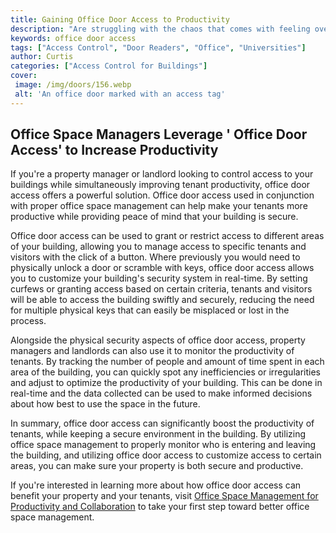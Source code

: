 ```yaml
---
title: Gaining Office Door Access to Productivity
description: "Are struggling with the chaos that comes with feeling overwhelmed with tasks Learn how to create routines and strategies to help you get to the other side of chaos in this blog post"
keywords: office door access
tags: ["Access Control", "Door Readers", "Office", "Universities"]
author: Curtis
categories: ["Access Control for Buildings"]
cover: 
 image: /img/doors/156.webp
 alt: 'An office door marked with an access tag'
---
```

## Office Space Managers Leverage ' Office Door Access' to Increase Productivity 

If you're a property manager or landlord looking to control access to your buildings while simultaneously improving tenant productivity, office door access offers a powerful solution. Office door access used in conjunction with proper office space management can help make your tenants more productive while providing peace of mind that your building is secure. 

Office door access can be used to grant or restrict access to different areas of your building, allowing you to manage access to specific tenants and visitors with the click of a button. Where previously you would need to physically unlock a door or scramble with keys, office door access allows you to customize your building's security system in real-time. By setting curfews or granting access based on certain criteria, tenants and visitors will be able to access the building swiftly and securely, reducing the need for multiple physical keys that can easily be misplaced or lost in the process. 

Alongside the physical security aspects of office door access, property managers and landlords can also use it to monitor the productivity of tenants. By tracking the number of people and amount of time spent in each area of the building, you can quickly spot any inefficiencies or irregularities and adjust to optimize the productivity of your building. This can be done in real-time and the data collected can be used to make informed decisions about how best to use the space in the future. 

In summary, office door access can significantly boost the productivity of tenants, while keeping a secure environment in the building. By utilizing office space management to properly monitor who is entering and leaving the building, and utilizing office door access to customize access to certain areas, you can make sure your property is both secure and productive. 

If you're interested in learning more about how office door access can benefit your property and your tenants, visit [Office Space Management for Productivity and Collaboration](/office) to take your first step toward better office space management.
